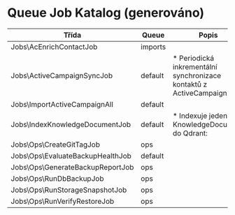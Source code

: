 # Queue Job Katalog (generováno)

| Třída | Queue | Popis |
|-------|-------|-------|
| Jobs\AcEnrichContactJob | imports |  |
| Jobs\ActiveCampaignSyncJob | default | * Periodická inkrementální synchronizace kontaktů z ActiveCampaign. |
| Jobs\ImportActiveCampaignAll | default |  |
| Jobs\IndexKnowledgeDocumentJob | default | * Indexuje jeden KnowledgeDocument do Qdrant: |
| Jobs\Ops\CreateGitTagJob | ops |  |
| Jobs\Ops\EvaluateBackupHealthJob | default |  |
| Jobs\Ops\GenerateBackupReportJob | ops |  |
| Jobs\Ops\RunDbBackupJob | ops |  |
| Jobs\Ops\RunStorageSnapshotJob | ops |  |
| Jobs\Ops\RunVerifyRestoreJob | ops |  |
